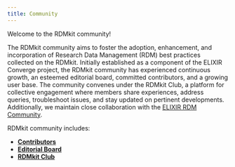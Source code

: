 ```yaml
---
title: Community
---
```


	
Welcome to the RDMkit community! 


The RDMkit community aims to foster the adoption, enhancement, and incorporation of Research Data Management (RDM) best practices collected on the RDMkit. Initially established as a component of the ELIXIR Converge project, the RDMkit community has experienced continuous growth, an esteemed editorial board, committed contributors, and a growing user base.
The community convenes under the RDMkit Club, a platform for collective engagement where members share experiences, address queries, troubleshoot issues, and stay updated on pertinent developments. Additionally, we maintain close collaboration with the [ELIXIR RDM Community](https://elixir-europe.org/communities/research-data-management).

RDMkit community includes:
- [**Contributors**](contributors)
- [**Editorial Board**](editorial_board)
- [**RDMkit Club**](rdmkit_club)


